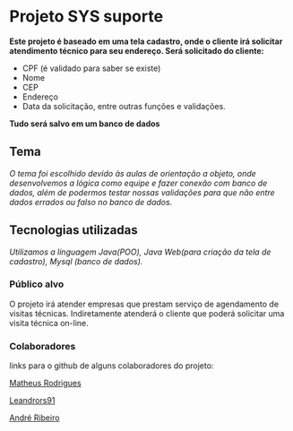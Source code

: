 # Projeto SYS suporte

**Este projeto é baseado em uma tela cadastro, onde o cliente irá solicitar atendimento técnico para seu endereço. Será solicitado do cliente:**

- CPF (é validado para saber se existe) 
- Nome 
- CEP
- Endereço 
- Data da solicitação, entre outras funções e validações. 

**Tudo será salvo em um banco de dados**


## Tema ##

*O tema foi escolhido devido às aulas de orientação a objeto, onde desenvolvemos a lógica como equipe e fazer conexão com banco de dados, além de podermos testar nossas validações para que não entre dados errados ou falso no banco de dados.*

## Tecnologias utilizadas ##

*Utilizamos a linguagem Java(POO), Java Web(para criação da tela de cadastro), Mysql (banco de dados).*


### Público alvo ###

O projeto irá atender empresas que prestam serviço de agendamento de visitas técnicas. 
Indiretamente atenderá o cliente que poderá solicitar uma visita técnica on-line.

### Colaboradores ###

links para o github de alguns colaboradores do projeto:

[Matheus Rodrigues](https://github.com/Math-Rodrigues)

[Leandrors91](https://github.com/Leandrors91)

[André Ribeiro](https://github.com/andredw13L)